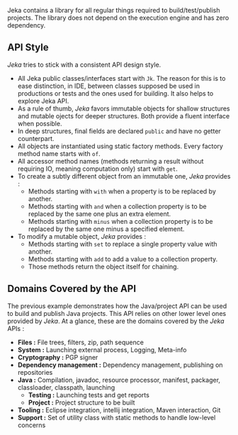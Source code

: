 Jeka contains a library for all regular things required to build/test/publish projects.
The library does not depend on the execution engine and has zero dependency. 

## API Style

_Jeka_ tries to stick with a consistent API design style.

* All Jeka public classes/interfaces start with `Jk`. The reason for this is to ease distinction, in IDE, between classes supposed be used
  in productions or tests and the ones used for building. It also helps to explore Jeka API.
* As a rule of thumb, _Jeka_ favors immutable objects for shallow structures and
mutable ojects for deeper structures.
Both provide a fluent interface when possible.
* In deep structures, final fields are declared `public` and have no getter counterpart.
* All objects are instantiated using static factory methods. Every factory method name starts with `of`.
* All accessor method names (methods returning a result without requiring IO, meaning computation only) start with `get`.
* To create a subtly different object from an immutable one, _Jeka_ provides :
    * Methods starting with `with` when a property is to be replaced by another.
    * Methods starting with `and` when a collection property is to be replaced by the same one plus an extra element.
    * Methods starting with `minus` when a collection property is to be replaced by the same one minus a specified element.
* To modify a mutable object, _Jeka_ provides :
    * Methods starting with `set` to replace a single property value with another.
    * Methods starting with `add` to add a value to a collection property.
    * Those methods return the object itself for chaining.

## Domains Covered by the API

The previous example demonstrates how the Java/project API can be used to build and publish Java projects. This API
relies on other lower level ones provided by _Jeka_. At a glance, these are the domains covered by the _Jeka_ APIs :

* __Files :__ File trees, filters, zip, path sequence
* __System :__ Launching external process, Logging, Meta-info
* __Cryptography :__ PGP signer
* __Dependency management :__ Dependency management, publishing on repositories
* __Java :__ Compilation, javadoc, resource processor, manifest, packager, classloader, classpath, launching
    * __Testing :__ Launching tests and get reports
    * __Project :__ Project structure to be built
* __Tooling :__ Eclipse integration, intellij integration, Maven interaction, Git
* __Support :__ Set of utility class with static methods to handle low-level concerns

